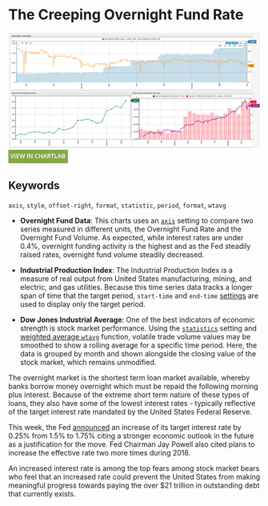 # The Creeping Overnight Fund Rate

![](./images/on-fund.png)
[![](../../research/images/new-button.png)](https://apps.axibase.com/chartlab/e83adce8#fullscreen)

## Keywords

`axis`, `style`, `offset-right`, `format`, `statistic`, `period`, `format`, `wtavg`

* **Overnight Fund Data**: This charts uses an [`axis`](https://axibase.com/docs/charts/widgets/shared/#axis) setting to compare two series measured in different units, the Overnight Fund Rate and the Overnight Fund Volume. As expected, while interest rates are under 0.4%, overnight funding activity is the highest and as the Fed steadily raised rates, overnight fund volume steadily decreased.

* **Industrial Production Index**: The Industrial Production Index is a measure of real output from United States manufacturing, mining, and electric, and gas utilities. Because this time series data tracks a longer span of time that the target period, `start-time` and `end-time` [settings](https://axibase.com/docs/charts/widgets/shared/#data-loading) are used to display only the target period.

* **Dow Jones Industrial Average**: One of the best indicators of economic strength is stock market performance. Using the [`statistics`](https://axibase.com/docs/charts/widgets/shared/#statistics) setting and [weighted average `wtavg`](../../tutorials/weighted-avg/README.md) function, volatile trade volume values may be smoothed to show a rolling average for a specific time period. Here, the data is grouped by month and shown alongside the closing value of the stock market, which remains unmodified.

The overnight market is the shortest term loan market available, whereby banks borrow money overnight which must be repaid the following morning plus interest. Because of the extreme short term nature of these types of loans, they also have some of the lowest interest rates - typically reflective of the target interest rate mandated by the United States Federal Reserve.

This week, the Fed [announced](https://www.bbc.com/news/business-43489661) an increase of its target interest rate by 0.25% from 1.5% to 1.75% citing a stronger economic outlook in the future as a justification for the move. Fed Chairman Jay Powell also cited plans to increase the effective rate two more times during 2018.

An increased interest rate is among the top fears among stock market bears who feel that an increased rate could prevent the United States from making meaningful progress towards paying the over $21 trillion in outstanding debt that currently exists.